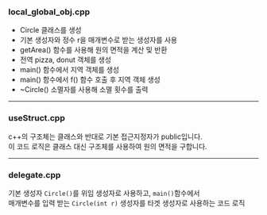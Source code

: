 ### local_global_obj.cpp
- Circle 클래스를 생성
- 기본 생성자와 정수 r을 매개변수로 받는 생성자를 사용
- getArea() 함수를 사용해 원의 면적을 계산 및 반환
- 전역 pizza, donut 객체를 생성
- main() 함수에서 지역 객체를 생성
- main() 함수에서 f() 함수 호출 후 지역 객체 생성
- ~Circle() 소멸자를 사용해 소멸 횟수를 출력
---
### useStruct.cpp
c++의 구조체는 클래스와 반대로 기본 접근지정자가 public입니다.<br>
이 코드 로직은 클래스 대신 구조체를 사용하여 원의 면적을 구합니다.

---
### delegate.cpp
기본 생성자 `Circle()`를 위임 생성자로 사용하고, `main()`함수에서<br>
매개변수를 입력 받는 `Circle(int r)` 생성자를 타겟 생성자로 사용하는 코드 로직